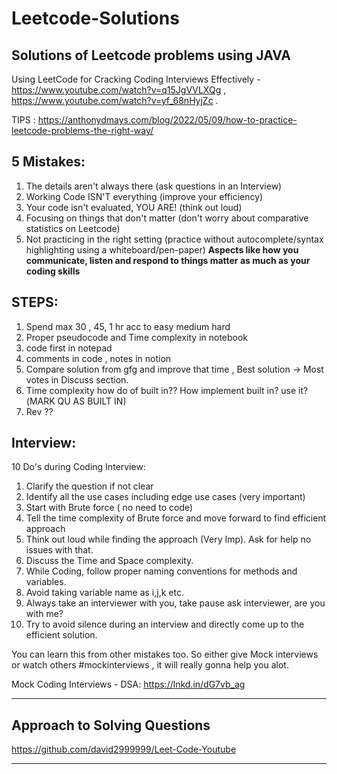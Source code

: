 # Leetcode-Solutions
Solutions of Leetcode problems using JAVA
----------------------------------------------------------------------------------------------

Using LeetCode for Cracking Coding Interviews Effectively - https://www.youtube.com/watch?v=q15JgVVLXQg , https://www.youtube.com/watch?v=yf_68nHyjZc .

TIPS : https://anthonydmays.com/blog/2022/05/09/how-to-practice-leetcode-problems-the-right-way/


## 5 Mistakes:
1. The details aren't always there (ask questions in an Interview)
2. Working Code ISN'T everything (improve your efficiency)
3. Your code isn't evaluated, YOU ARE! (think out loud)
4. Focusing on things that don't matter (don't worry about comparative statistics on Leetcode)
5. Not practicing in the right setting (practice without autocomplete/syntax highlighting using a whiteboard/pen-paper)
**Aspects like how you communicate, listen and respond to things matter as much as your coding skills**

## STEPS:
1. Spend max 30 , 45, 1 hr acc to easy medium hard
2. Proper pseudocode and Time complexity in notebook
3. code first in notepad
4. comments in code , notes in notion
5. Compare solution from gfg and improve that time , Best solution -> Most votes in Discuss section.
6. Time complexity how do of built in?? How implement built in? use it?(MARK QU AS BUILT IN)
7. Rev ??


## Interview:
10 Do's during Coding Interview:

1. Clarify the question if not clear
2. Identify all the use cases including edge use cases (very important)
3. Start with Brute force ( no need to code)
4. Tell the time complexity of Brute force and move forward to find efficient approach
5. Think out loud while finding the approach (Very Imp). Ask for help no issues with that.
6. Discuss the Time and Space complexity.
7. While Coding, follow proper naming conventions for methods and variables.
8. Avoid taking variable name as i,j,k etc.
9. Always take an interviewer with you, take pause ask interviewer, are you with me?
10. Try to avoid silence during an interview and directly come up to the efficient solution.

You can learn this from other mistakes too.
So either give Mock interviews or watch others #mockinterviews , it will really gonna help you alot.

Mock Coding Interviews - DSA: https://lnkd.in/dG7vb_ag


----------------------------------------------------------------------------------------------------
## Approach to Solving Questions

https://github.com/david2999999/Leet-Code-Youtube
____________________________________________________________

